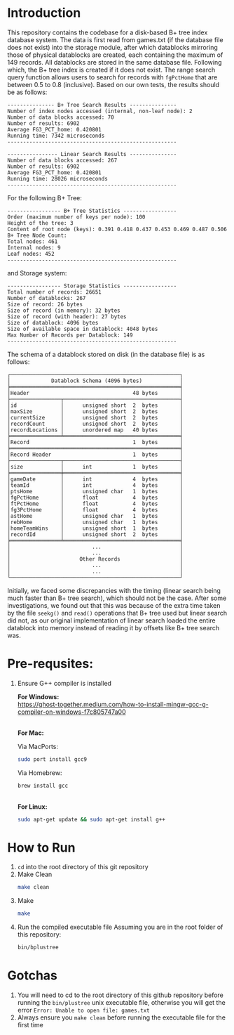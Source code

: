 # Introduction
This repository contains the codebase for a disk-based B+ tree index database system. The data is first read from games.txt (if the database file does not exist) into the storage module, after which datablocks mirroring those of physical datablocks are created, each containing the maximum of 149 records. All datablocks are stored in the same database file. Following which, the B+ tree index is created if it does not exist. The range search query function allows users to search for records with `fgPctHome` that are between 0.5 to 0.8 (inclusive). Based on our own tests, the results should be as follows:

```
--------------- B+ Tree Search Results ---------------
Number of index nodes accessed (internal, non-leaf node): 2
Number of data blocks accessed: 70
Number of results: 6902
Average FG3_PCT_home: 0.420801
Running time: 7342 microseconds
------------------------------------------------------

---------------- Linear Search Results ---------------
Number of data blocks accessed: 267
Number of results: 6902
Average FG3_PCT_home: 0.420801
Running time: 28026 microseconds
------------------------------------------------------
```

For the following B+ Tree:
```
----------------- B+ Tree Statistics -----------------
Order (maximum number of keys per node): 100
Height of the tree: 3
Content of root node (keys): 0.391 0.418 0.437 0.453 0.469 0.487 0.506 
B+ Tree Node Count:
Total nodes: 461
Internal nodes: 9
Leaf nodes: 452
------------------------------------------------------
```

and Storage system:
```
----------------- Storage Statistics -----------------
Total number of records: 26651
Number of datablocks: 267
Size of record: 26 bytes
Size of record (in memory): 32 bytes
Size of record (with header): 27 bytes
Size of datablock: 4096 bytes
Size of available space in datablock: 4048 bytes
Max Number of Records per Datablock: 149
------------------------------------------------------
```
The schema of a datablock stored on disk (in the database file) is as follows:
```
┌──────────────────────────────────────────────────────┐
│             Datablock Schema (4096 bytes)            │
╞══════════════════════════════════════════════════════╡
│Header                                 48 bytes       │
├────────────────┬─────────────────────────────────────┤
│id              │      unsigned short  2  bytes       │
│maxSize         │      unsigned short  2  bytes       │
│currentSize     │      unsigned short  2  bytes       │
│recordCount     │      unsigned short  2  bytes       │
│recordLocations │      unordered map   40 bytes       │
╞════════════════╧═════════════════════════════════════╡
│Record                                 1  bytes       │
╞══════════════════════════════════════════════════════╡
│Record Header                          1  bytes       │
├────────────────┬─────────────────────────────────────┤
│size            │      int             1  bytes       │
╞════════════════╪═════════════════════════════════════╡
│gameDate        │      int             4  bytes       │
│teamId          │      int             4  bytes       │
│ptsHome         │      unsigned char   1  bytes       │
│fgPctHome       │      float           4  bytes       │
│ftPctHome       │      float           4  bytes       │
│fg3PctHome      │      float           4  bytes       │
│astHome         │      unsigned char   1  bytes       │
│rebHome         │      unsigned char   1  bytes       │
│homeTeamWins    │      unsigned short  1  bytes       │
│recordId        │      unsigned short  2  bytes       │
╞════════════════╧═════════════════════════════════════╡
│                          ...                         │
│                          ...                         │
│                      Other Records                   │
│                          ...                         │
│                          ...                         │
└──────────────────────────────────────────────────────┘
```

Initially, we faced some discrepancies with the timing (linear search being much faster than B+ tree search), which should not be the case. After some investigations, we found out that this was because of the extra time taken by the file `seekg()` and `read()` operations that B+ tree used but linear search did not, as our original implementation of linear search loaded the entire datablock into memory instead of reading it by offsets like B+ tree search was.

# Pre-requsites:
1. Ensure G++ compiler is installed

   **For Windows:**<br>
   https://ghost-together.medium.com/how-to-install-mingw-gcc-g-compiler-on-windows-f7c805747a00
   
   <br>**For Mac:**<br>

   Via MacPorts:
   ```bash
   sudo port install gcc9
   ```

   Via Homebrew:
   ```bash
   brew install gcc
   ```

   <br>**For Linux:**<br>
   ```bash
   sudo apt-get update && sudo apt-get install g++
   ```
   
# How to Run
1. `cd` into the root directory of this git repository
2. Make Clean
   ```bash
   make clean
   ```
3. Make
   ```bash
   make
   ```
4. Run the compiled executable file
   Assuming you are in the root folder of this repository:
   ```bash
   bin/bplustree
   ```
   
# Gotchas
1. You will need to cd to the root directory of this github repository before running the `bin/plustree` unix executable file, otherwise you will get the error `Error: Unable to open file: games.txt`
2. Always ensure you `make clean` before running the executable file for the first time
